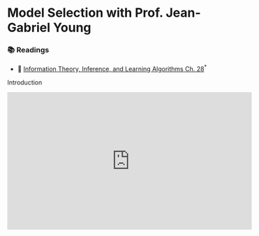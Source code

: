 

# Model Selection with Prof. Jean-Gabriel Young

<div class="reading-box">
  <h3>📚 Readings</h3>
  <ul class="reading-list">
    <li><span>📖</span> <a href="https://brightspace.uvm.edu/content/enforced/89569-202409-AM-Crosslisted/csfiles/home_dir/courses/202209-0824C-Merged/MacKay.pdf?ou=89569" target="_blank">Information Theory, Inference, and Learning Algorithms Ch. 28</a><sup>*</sup></li>
  </ul>
</div>


Introduction

<iframe src="https://streaming.uvm.edu/media/embed/7vfEStD/" width="560" height="315" frameborder="0" allowfullscreen></iframe>


